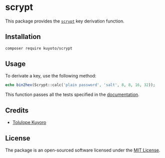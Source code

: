# scrypt

This package provides the [`scrypt`](http://www.tarsnap.com/scrypt.html]) key derivation function.

## Installation

```bash
composer require kuyoto/scrypt
```

## Usage

To derivate a key, use the following method:

```php
echo bin2hex(Scrypt::calc('plain password', 'salt', 8, 8, 16, 32));
```

This function passes all the tests specified in the [documentation](https://tools.ietf.org/html/draft-josefsson-scrypt-kdf-01).

## Credits

- [Tolulope Kuyoro](https://github.com/kuyoto)

## License

The package is an open-sourced software licensed under the [MIT License](LICENSE).
